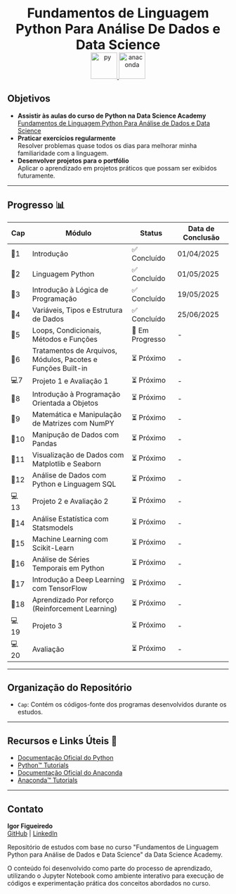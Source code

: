 <p align="center"> <strong style="font-size: 30px;">Fundamentos de Linguagem Python Para Análise De Dados e Data Science</strong> <br> <a href="https://skillicons.dev"> <img src="https://skillicons.dev/icons?i=py" alt="py" width="60" height="60"> <a href="https://skillicons.dev"> <img src="https://skillicons.dev/icons?i=anaconda" alt="anaconda" width="60" height="60"> </a>  </p>

## Objetivos  
- **Assistir às aulas do curso de Python na Data Science Academy**  
  [Fundamentos de Linguagem Python Para Análise de Dados e Data Science]([https://www.udemy.com/course/java-curso-completo/](https://www.datascienceacademy.com.br/course/fundamentos-de-linguagem-python-para-analise-de-dados-e-data-science))  
- **Praticar exercícios regularmente**  
  Resolver problemas quase todos os dias para melhorar minha familiaridade com a linguagem.  
- **Desenvolver projetos para o portfólio**  
  Aplicar o aprendizado em projetos práticos que possam ser exibidos futuramente.

---

## Progresso 📊  

| Cap | Módulo                                                              | Status       | Data de Conclusão |  
|-------|---------------------------------------------------------------------|--------------|--------------------|  
| 🧱1     | Introdução                                                          | ✅ Concluído | 01/04/2025        |  
| 🧱2     | Linguagem Python                                            | ✅ Concluído | 01/05/2025        |  
| 🧱3     | Introdução à Lógica de Programação                                  | ✅ Concluído | 19/05/2025              |  
| 🧱4     | Variáveis, Tipos e Estrutura de Dados                               | ✅ Concluído   | 25/06/2025               
| 💾5     | Loops, Condicionais, Métodos e Funções                              | 🔄 Em Progresso | -          
| 💾6     | Tratamentos de Arquivos, Módulos, Pacotes e Funções Built-in        | ⏳ Próximo   | -         
| 💻7     | Projeto 1 e Avaliação 1                                             | ⏳ Próximo  | -            
| 💾8     | Introdução à Programação Orientada a Objetos                        | ⏳ Próximo   | -          |
| 💾9     | Matemática e Manipulação de Matrizes com NumPY                      | ⏳ Próximo   | -                |  
| 💾10    | Manipução de Dados com Pandas                                       | ⏳ Próximo   | -                |  
| 💾11    | Visualização de Dados com Matplotlib e Seaborn                      | ⏳ Próximo   | -                |  
| 💾12    | Análise de Dados com Python e Linguagem SQL                         | ⏳ Próximo   | -                |  
| 💻13    | Projeto 2 e Avaliação 2                                             | ⏳ Próximo   | -                |  
| 💾14    | Análise Estatística com Statsmodels                                 | ⏳ Próximo   | -                |  
| 💾15    | Machine Learning com Scikit-Learn                                   | ⏳ Próximo   | -                |  
| 💾16    | Análise de Séries Temporais em Python                               | ⏳ Próximo   | -                |  
| 💾17    | Introdução a Deep Learning com TensorFlow                           | ⏳ Próximo   | -                |  
| 💾18    | Aprendizado Por reforço (Reinforcement Learning)                    | ⏳ Próximo   | -                |  
| 💻19    | Projeto 3                                                           | ⏳ Próximo   | -                |  
| 💻20    | Avaliação                                                           | ⏳ Próximo   | -                |  

---

## Organização do Repositório  

- `Cap`: Contém os códigos-fonte dos programas desenvolvidos durante os estudos.  

---

## Recursos e Links Úteis 🔗  
- [Documentação Oficial do Python](https://docs.python.org/3/)  
- [Python™ Tutorials](https://docs.python.org/pt-br/3.13/tutorial/)
- [Documentação Oficial do Anaconda](https://www.anaconda.com/docs/main)
- [Anaconda™ Tutorials](https://www.anaconda.com/docs/tools/anaconda-navigator/tutorials/main)

---

## Contato  
**Igor Figueiredo**  
[GitHub](https://github.com/rejeitado) | [LinkedIn](https://www.linkedin.com/in/rejeitado/)  

Repositório de estudos com base no curso "Fundamentos de Linguagem Python para Análise de Dados e Data Science" da Data Science Academy.

O conteúdo foi desenvolvido como parte do processo de aprendizado, utilizando o Jupyter Notebook como ambiente interativo para execução de códigos e experimentação prática dos conceitos abordados no curso.
